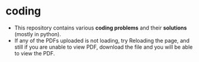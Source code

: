 # coding

- This repository contains various **coding problems** and their **solutions** (mostly in python).
- If any of the PDFs uploaded is not loading, try Reloading the page, and still if you are unable to view PDF, download the file and you will be able to view the PDF.
